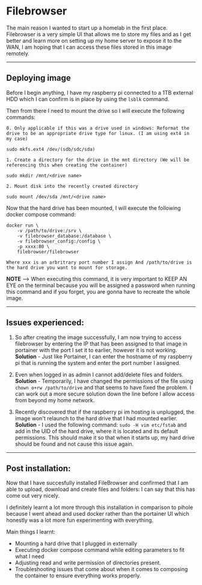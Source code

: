 # Filebrowser

The main reason I wanted to start up a homelab in the first place. Filebrowser is a very simple UI that allows me to store my files and as I get better and learn more on setting up my home server to expose it to the WAN, I am hoping that I can access these files stored in this image remotely.

----

## Deploying image

Before I begin anything, I have my raspberry pi connected to a 1TB external HDD which I can confirm is in place by using the ```lsblk``` command.

Then from there I need to mount the drive so I will execute the following commands:

```
0. Only applicable if this was a drive used in windows: Reformat the drive to be an appropriate drive type for linux. (I am using ext4 in my case)

sudo mkfs.ext4 /dev/(sdb/sdc/sda) 

1. Create a directory for the drive in the mnt directory (We will be referencing this when creating the container)

sudo mkdir /mnt/<drive name>

2. Mount disk into the recently created directory

sudo mount /dev/sda /mnt/<drive name>
```

Now that the hard drive has been mounted, I will execute the following docker compose command:

```
docker run \
    -v /path/to/drive:/srv \
    -v filebrowser_database:/database \
    -v filebrowser_config:/config \
    -p xxxx:80 \
    filebrowser/filebrowser

Where xxx is an arbritrary port number I assign And /path/to/drive is the hard drive you want to mount for storage.
```

**NOTE** --> When executing this command, it is very important to KEEP AN EYE on the terminal because you will be assigned a password when running this command and if you forget, you are gonna have to recreate the whole image.

----

## Issues experienced:

1. So after creating the image successfully, I am now trying to access filebrowser by entering the IP that has been assigned to that image in portainer with the port I set it to earlier, however it is not working. **Solution** - Just like Portainer, I can enter the hostname of my raspberry pi that is running the system and enter the port number I assigned.

2. Even when logged in as admin I cannot add/delete files and folders. **Solution** - Temporarily, I have changed the permissions of the file using ```chown o+rw /path/to/drive``` and that seems to have fixed the problem. I can work out a more secure solution down the line before I allow access from beyond my home network.

3. Recently discovered that if the raspberry pi im hosting is unplugged, the image won't relaunch to the hard drive that I had mounted earlier. **Solution** - I used the following command: ```sudo -H vim etc/fstab``` and add in the UID of the hard drive, where it is located and its default permissions. This should make it so that when it starts up, my hard drive should be found and not cause this issue again.

----

## Post installation:

Now that I have succesfully installed FileBrowser and confirmed that I am able to upload, download and create files and folders: I can say that this has come out very nicely.

I definitely learnt a lot more through this installation in comparison to pihole because I went ahead and used docker rather than the portainer UI which honestly was a lot more fun experimenting with everything.

Main things I learnt:
- Mounting a hard drive that I plugged in externally
- Executing docker compose command while editing parameters to fit what I need
- Adjusting read and write permission of directories present.
- Troubleshooting issues that come about when it comes to composing the container to ensure everything works properly.